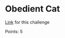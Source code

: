 # Obedient Cat
[Link](https://play.picoctf.org/practice/challenge/147?category=5&page=1) for this challenge

Points: 5
